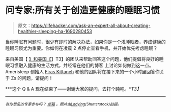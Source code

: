 # 问专家:所有关于创造更健康的睡眠习惯

> 原文：<https://lifehacker.com/ask-an-expert-all-about-creating-healthier-sleeping-ha-1690280453>

当你睡眠有问题时，很少有即时的解决办法，如果你是一个浅睡眠者，养成健康的睡眠习惯尤为重要。你如何在凌晨 2 点停止查看手机，并开始优先考虑睡眠？



来自美国【 [】和美国【](http://www.amerisleep.com/)】T3】的团队来帮助回答这个问题，他们提倡将良好的睡眠习惯融入健康的生活方式，并经常在他们的博客 上讨论如何做到这一点。Amerisleep 创始人 [Firas Kittaneh](https://twitter.com/firaskittaneh) 和他的团队将在接下来的一个小时里回答你关于 Zs 的问题，请提问！

***这个 Q & A 现在结束了——谢谢大家的提问，去打个盹吧。**T3】*

* * *

<small>*有你想见的专家参与吗？*</small> [<small>*邮箱*</small>](mailto:andy@lifehacker.com) <small>*。照片由*</small>[<small>*Ladying*</small>](http://www.shutterstock.com/pic-220778143/stock-photo-asian-woman-sleeping-in-white-bed-view-from-above.html)<small>*(Shutterstock)拍摄。*</small>